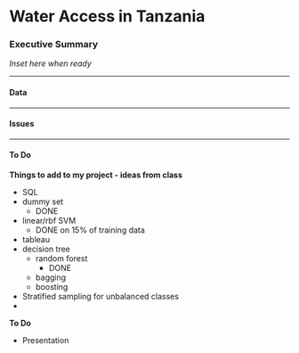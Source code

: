 
# Water Access in Tanzania

### Executive Summary

*Inset here when ready*
___

#### Data

___

#### Issues

___

#### To Do

**Things to add to my project - ideas from class**

* SQL
* dummy set
    * DONE
* linear/rbf SVM
    * DONE on 15% of training data
* tableau
* decision tree
    * random forest
    	* DONE
    * bagging
    * boosting
* Stratified sampling for unbalanced classes
* 
    


**To Do**

* Presentation

